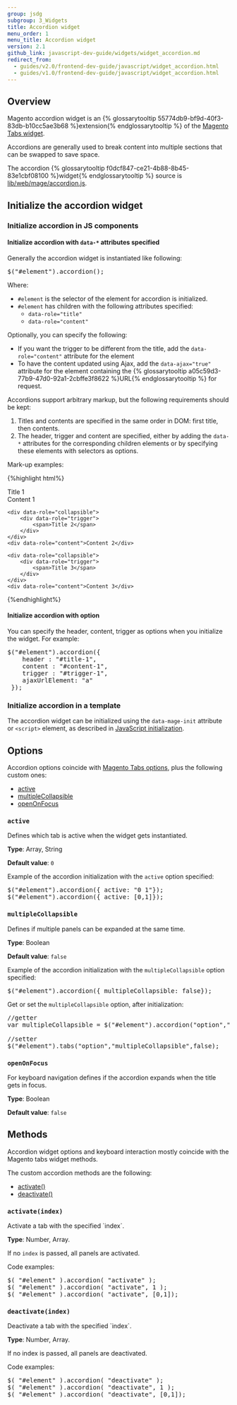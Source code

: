 ```yaml
---
group: jsdg
subgroup: 3_Widgets
title: Accordion widget
menu_order: 1
menu_title: Accordion widget
version: 2.1
github_link: javascript-dev-guide/widgets/widget_accordion.md
redirect_from:
  - guides/v2.0/frontend-dev-guide/javascript/widget_accordion.html
  - guides/v1.0/frontend-dev-guide/javascript/widget_accordion.html
---
```


<h2>Overview</h2>

Magento accordion widget is an {% glossarytooltip 55774db9-bf9d-40f3-83db-b10cc5ae3b68 %}extension{% endglossarytooltip %} of the <a href="{{page.baseurl}}/javascript-dev-guide/widgets/widget_tabs.html" target="_blank">Magento Tabs widget</a>.

Accordions are generally used to break content into multiple sections that can be swapped to save space.

The accordion {% glossarytooltip f0dcf847-ce21-4b88-8b45-83e1cbf08100 %}widget{% endglossarytooltip %} source is <a href="{{site.mage2000url}}lib/web/mage/accordion.js" target="_blank">lib/web/mage/accordion.js</a>.

<h2 id="accordion_init">Initialize the accordion widget</h2>

<h3>Initialize accordion in JS components</h3>

<h4>Initialize accordion with <code>data-*</code> attributes specified</h4>
Generally the accordion widget is instantiated like following:
<pre>
$("#element").accordion();
</pre>

Where:
<ul>
<li><code>#element</code> is the selector of the element for accordion is initialized.</li>
<li><code>#element</code> has children with the following attributes specified: 

<ul>
<li><code>data-role="title"</code>
</li>
<li><code>data-role="content"</code></li>
</ul>
</li>
</ul>

Optionally, you can specify the following:
<ul>
<li>If you want the trigger to be different from the title, add the <code>data-role="content"</code> attribute for the element</li>

<li>To have the content updated using Ajax, add the <code>data-ajax="true"</code> attribute for the element containing the {% glossarytooltip a05c59d3-77b9-47d0-92a1-2cbffe3f8622 %}URL{% endglossarytooltip %} for request.
</li>
</ul>

Accordions support arbitrary markup, but the following requirements should be kept:

<ol>
<li>Titles and contents are specified in the same order in DOM: first title, then contents.</li>

<li>The header, trigger and content are specified, either by adding the <code>data-*</code> attributes for the corresponding children elements or by specifying these elements with selectors as options.</li>
</ol>

Mark-up examples:

{%highlight html%}
<div id="element">
    <div data-role="collapsible">
        <div data-role="trigger">
            <span>Title 1</span>
        </div>
    </div>
    <div data-role="content">Content 1</div>

    <div data-role="collapsible">
        <div data-role="trigger">
            <span>Title 2</span>
        </div>
    </div>
    <div data-role="content">Content 2</div>

    <div data-role="collapsible">
        <div data-role="trigger">
            <span>Title 3</span>
        </div>
    </div>
    <div data-role="content">Content 3</div>
</div>

<script>
    require([
        'jquery',
        'accordion'], function ($) {
        $("#element").accordion();
    });
</script>

{%endhighlight%}


<h4>Initialize accordion with option</h4>
You can specify the header, content, trigger as options when you initialize the widget.
For example:
<pre>
$("#element").accordion({
    header : "#title-1",
    content : "#content-1",
    trigger : "#trigger-1",
    ajaxUrlElement: "a"
 });
</pre>

<h3>Initialize accordion in a template</h3>

The accordion widget can be initialized using the <code>data-mage-init</code> attribute or `<script>` element, as described in <a href="{{page.baseurl}}/javascript-dev-guide/javascript/js_init.html#data_mage_init" target="_blank">JavaScript initialization</a>.


<h2 id="accordion_options">Options</h2>
Accordion options coincide with <a href="{{page.baseurl}}/javascript-dev-guide/widgets/widget_tabs.html#fedg_tabs_options" target="_blank">Magento Tabs options</a>, plus the following custom ones:
<ul>
<li><a href="#collaps_active">active</a></li>
<li><a href="#collaps_multi">multipleCollapsible</a></li>
<li><a href="#collaps_open">openOnFocus</a></li>
</ul>

<h3 id="collaps_active"><code>active</code></h3>

Defines which tab is active when the widget gets instantiated.

**Type**: Array, String

**Default value**: `0`

Example of the accordion initialization with the <code>active</code> option specified:
<pre>
$("#element").accordion({ active: "0 1"});
$("#element").accordion({ active: [0,1]});
</pre>


<h3 id="collaps_multi"><code>multipleCollapsible</code></h3>
Defines if multiple panels can be expanded at the same time.

**Type**: Boolean

**Default value**: `false`

Example of the accordion initialization with the <code>multipleCollapsible</code> option specified:
<pre>
$("#element").accordion({ multipleCollapsible: false});
</pre>
Get or set the <code>multipleCollapsible</code> option, after initialization:
<pre>
//getter
var multipleCollapsible = $("#element").accordion("option","multipleCollapsible");

//setter
$("#element").tabs("option","multipleCollapsible",false);
</pre>

<h3 id="collaps_open"><code>openOnFocus</code></h3>

For keyboard navigation defines if the accordion expands when the title gets in focus.

**Type**: Boolean

**Default value**: `false`


<h2 id="accordion_methods">Methods</h2>
Accordion widget options and keyboard interaction mostly coincide with the Magento tabs widget methods.

The custom accordion methods are the following:

<ul>
<li><a href="#meth_act">activate()</a></li>
<li><a href="#meth_deact">deactivate()</a></li>
</ul>

<h3 id="meth_act"><code>activate(index)</code></h3>
Activate a tab with the specified `index`.

**Type**: Number, Array.

If no `index` is passed, all panels are activated.

Code examples:
<pre>
$( "#element" ).accordion( "activate" );
$( "#element" ).accordion( "activate", 1 );
$( "#element" ).accordion( "activate", [0,1]);
</pre>

<h3 id="meth_deact"><code>deactivate(index)</code></h3>
Deactivate a tab with the specified `index`.


**Type**: Number, Array.

If no index is passed, all panels are deactivated.

Code examples:

<pre>
$( "#element" ).accordion( "deactivate" );
$( "#element" ).accordion( "deactivate", 1 );
$( "#element" ).accordion( "deactivate", [0,1]);
</pre>
